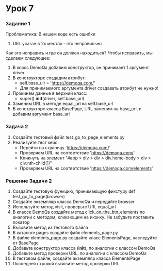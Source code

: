 # Урок 7
### Задание 1
Проблематика: В нашем коде есть ошибки:
1. URL указан в 2х местах - это неправильно

Как это исправить и где он должен находиться?
Чтобы исправить, мы сделаем следующее:
1. В класс DemoQa добавим конструктор, он принимает 1 аргумент driver
2. В конструкторе создадим атрибут:
   - self.base_ulr = 'https://demoqa.com/'
   - Для принимаемого аргумента driver создавать атрибут не нужно!
3. Прокинем данные в верхний класс:
   - super().__init__(driver, self.base_url)
4. Заменим URL в методе equal_url на self.base_url
5. В конструкторе класса BasePage, URL заменим на base_url, и добавим аргумент base_url


### Задача 2
1. Создайте тестовый файл test_go_to_page_elements.py
2. Реализуйте тест кейс:
   - Перейти на страницу 'https://demoqa.com/'
   - Проверяем URL на соответствие 'https://demoqa.com/'
   - Кликнуть на элемент "#app > div > div > div.home-body > div > div:nth-child(1)"
   - Проверяем URL на соответствие 'https://demoqa.com/elements'

### Решение Задачи 2
1. Создайте тестовую функцию, принимающую фикстуру def test_go_to_page(browser)
2. Создайте экземпляр класса DemoQa и передайте browser
3. Используйте метод visit, проверьте URL equal_url
4. В классе DemoQa создайте метод click_on_the_btn_elements по аналогии с методом, кликающим на иконку. Не забудьте поставить локатор
5. Вызовите метод из тестового файла
6. В каталоге pages создайте файл elements_page.py
7. В файле elements_page.py создайте класс ElementsPage, наследуйте от BasePage
8. Добавьте конструктор класса (__init__), по аналогии с классом DemoQa
9. Добавьте метод проверки URL, по аналогии с классом DemoQa
10. В тестовом файле, создайте экземпляр класса ElementsPage
11. Последней строкой вызовите метод проверки URL